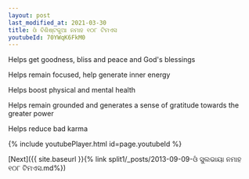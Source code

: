 ```yaml
---
layout: post
last_modified_at: 2021-03-30
title: ଓଁ ବିଶିଷ୍ଟକୁଆ ନମାହ ୧୦୮ ଟିମଏସ
youtubeId: 70YWqK6FkM0
---
```

 
 
Helps get goodness, bliss and peace and God's blessings
 
Helps remain focused, help generate inner energy 
 
Helps boost physical and mental health 
 
Helps remain grounded and generates a sense of gratitude towards the greater power 
 
Helps reduce bad karma
 
 
 
 


{% include youtubePlayer.html id=page.youtubeId %}
 
[Next]({{ site.baseurl }}{% link  split1/_posts/2013-09-09-ଓଁ ସୁଲଭାୟା ନମାହ ୧୦୮ ଟିମଏସ.md%})
 
